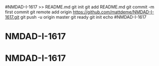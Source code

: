 #NMDAD-I-1617 >> README.md
git init
git add README.md
git commit -m first commit
git remote add origin https://github.com/mattdeme/NMDAD-I-1617.git
git push -u origin master
git ready
git init
echo #NMDAD-I-1617
# NMDAD-I-1617
# NMDAD-I-1617
